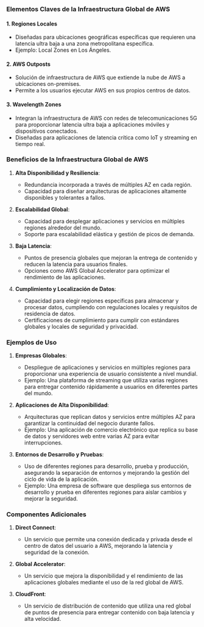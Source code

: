 ### Elementos Claves de la Infraestructura Global de AWS

#### 1. **Regiones Locales**

- Diseñadas para ubicaciones geográficas específicas que requieren una latencia ultra baja a una zona metropolitana específica.
- Ejemplo: Local Zones en Los Ángeles.

#### 2. **AWS Outposts**

- Solución de infraestructura de AWS que extiende la nube de AWS a ubicaciones on-premises.
- Permite a los usuarios ejecutar AWS en sus propios centros de datos.

#### 3. **Wavelength Zones**

- Integran la infraestructura de AWS con redes de telecomunicaciones 5G para proporcionar latencia ultra baja a aplicaciones móviles y dispositivos conectados.
- Diseñadas para aplicaciones de latencia crítica como IoT y streaming en tiempo real.

### Beneficios de la Infraestructura Global de AWS

1. **Alta Disponibilidad y Resiliencia**:
    
    - Redundancia incorporada a través de múltiples AZ en cada región.
    - Capacidad para diseñar arquitecturas de aplicaciones altamente disponibles y tolerantes a fallos.
2. **Escalabilidad Global**:
    
    - Capacidad para desplegar aplicaciones y servicios en múltiples regiones alrededor del mundo.
    - Soporte para escalabilidad elástica y gestión de picos de demanda.
3. **Baja Latencia**:
    
    - Puntos de presencia globales que mejoran la entrega de contenido y reducen la latencia para usuarios finales.
    - Opciones como AWS Global Accelerator para optimizar el rendimiento de las aplicaciones.
4. **Cumplimiento y Localización de Datos**:
    
    - Capacidad para elegir regiones específicas para almacenar y procesar datos, cumpliendo con regulaciones locales y requisitos de residencia de datos.
    - Certificaciones de cumplimiento para cumplir con estándares globales y locales de seguridad y privacidad.

### Ejemplos de Uso

1. **Empresas Globales**:
    
    - Despliegue de aplicaciones y servicios en múltiples regiones para proporcionar una experiencia de usuario consistente a nivel mundial.
    - Ejemplo: Una plataforma de streaming que utiliza varias regiones para entregar contenido rápidamente a usuarios en diferentes partes del mundo.
2. **Aplicaciones de Alta Disponibilidad**:
    
    - Arquitecturas que replican datos y servicios entre múltiples AZ para garantizar la continuidad del negocio durante fallos.
    - Ejemplo: Una aplicación de comercio electrónico que replica su base de datos y servidores web entre varias AZ para evitar interrupciones.
3. **Entornos de Desarrollo y Pruebas**:
    
    - Uso de diferentes regiones para desarrollo, prueba y producción, asegurando la separación de entornos y mejorando la gestión del ciclo de vida de la aplicación.
    - Ejemplo: Una empresa de software que despliega sus entornos de desarrollo y prueba en diferentes regiones para aislar cambios y mejorar la seguridad.

### Componentes Adicionales

1. **Direct Connect**:
    
    - Un servicio que permite una conexión dedicada y privada desde el centro de datos del usuario a AWS, mejorando la latencia y seguridad de la conexión.
2. **Global Accelerator**:
    
    - Un servicio que mejora la disponibilidad y el rendimiento de las aplicaciones globales mediante el uso de la red global de AWS.
3. **CloudFront**:
    
    - Un servicio de distribución de contenido que utiliza una red global de puntos de presencia para entregar contenido con baja latencia y alta velocidad.